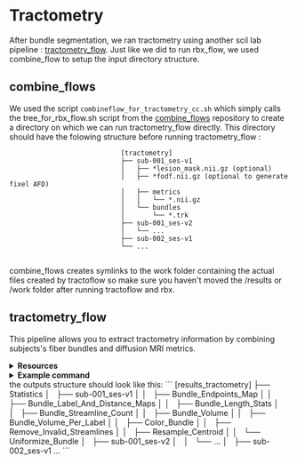 # Tractometry 

After bundle segmentation, we ran tractometry using another scil lab pipeline : [tractometry_flow](https://github.com/scilus/tractometry_flow). Just like we did to run rbx_flow, we used combine_flow to setup the input directory structure. 

## combine_flows
We used the script `combineflow_for_tractometry_cc.sh` which simply calls the tree_for_rbx_flow.sh script from the [combine_flows](https://github.com/scilus/combine_flows) repository to create a directory on which we can run tractometry_flow directly. This directory should have the folowing structure before running tractometry_flow :

```
                            [tractometry]
                            ├── sub-001_ses-v1
                            │   ├── *lesion_mask.nii.gz (optional)
                            │   ├── *fodf.nii.gz (optional to generate fixel AFD)
                            │   ├── metrics
                            │   │   └── *.nii.gz
                            │   └── bundles
                            │       └── *.trk
                            ├── sub-001_ses-v2
                            │   └── ...
                            ├── sub-002_ses-v1
                            └── ...


```
combine_flows creates symlinks to the work folder containing the actual files created by tractoflow so make sure you haven't moved the /results or /work folder after running tractoflow and rbx.

## tractometry_flow

This pipeline allows you to extract tractometry information by combining
subjects's fiber bundles and diffusion MRI metrics.

<details><summary><b>Resources</b></summary>
  
- [GitHub repository](https://github.com/scilus/tractometry_flow)
- Should you use this pipeline for your research, **please cite the following**:

```
Cousineau, M., P-M. Jodoin, E. Garyfallidis, M-A. Cote, F.C. Morency, V. Rozanski, M. Grand'Maison, B.J. Bedell, and M. Descoteaux.
"A test-retest study on Parkinson's PPMI dataset yields statistically significant white matter fascicles."
NeuroImage: Clinical 16, 222-233 (2017) doi:10.1016/j.nicl.2017.07.020

Kurtzer GM, Sochat V, Bauer MW Singularity: Scientific containers for
mobility of compute. PLoS ONE 12(5): e0177459 (2017)
https://doi.org/10.1371/journal.pone.0177459

P. Di Tommaso, et al. Nextflow enables reproducible computational workflows.
Nature Biotechnology 35, 316–319 (2017) https://doi.org/10.1038/nbt.3820
```
</details>


<details><summary><b>Example command</b></summary>

```
nextflow run $my_main_nf \
    --input $my_input \
    -with-singularity $my_singularity_img -resume \
    --skip_projection_endpoints_metrics \
    --use_provided_centroids
```
</details>
the outputs structure should look like this:
```
            [results_tractometry]
            ├── Statistics
            │   ├── sub-001_ses-v1
            │   │   ├── Bundle_Endpoints_Map
            │   │   ├── Bundle_Label_And_Distance_Maps
            │   │   ├── Bundle_Length_Stats
            │   │   ├── Bundle_Streamline_Count
            │   │   ├── Bundle_Volume
            │   │   ├── Bundle_Volume_Per_Label
            │   │   ├── Color_Bundle
            │   │   ├── Remove_Invalid_Streamlines
            │   │   ├── Resample_Centroid
            │   │   └── Uniformize_Bundle  
            │   ├── sub-001_ses-v2
            │   │   └── ...
            │   ├── sub-002_ses-v1
            ...
```

